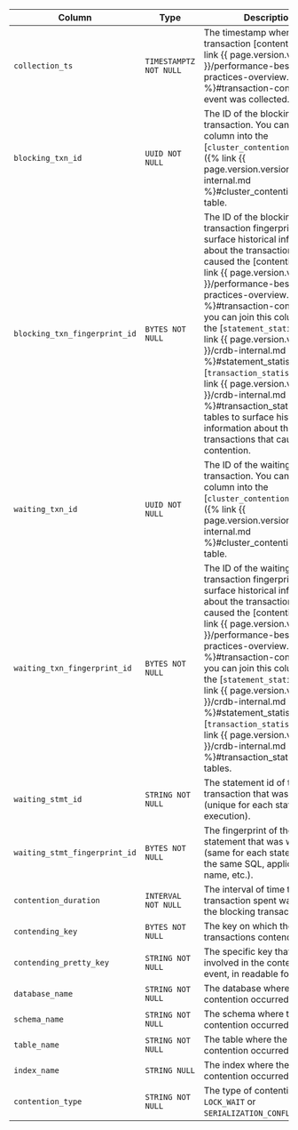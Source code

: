 Column | Type | Description
-------|------|------------
`collection_ts` | `TIMESTAMPTZ NOT NULL` | The timestamp when the transaction [contention]({% link {{ page.version.version }}/performance-best-practices-overview.md %}#transaction-contention) event was collected.
`blocking_txn_id` | `UUID NOT NULL` | The ID of the blocking transaction. You can join this column into the [`cluster_contention_events`]({% link {{ page.version.version }}/crdb-internal.md %}#cluster_contention_events) table.
`blocking_txn_fingerprint_id` | `BYTES NOT NULL`| The ID of the blocking transaction fingerprint. To surface historical information about the transactions that caused the [contention]({% link {{ page.version.version }}/performance-best-practices-overview.md %}#transaction-contention), you can join this column into the [`statement_statistics`]({% link {{ page.version.version }}/crdb-internal.md %}#statement_statistics) and [`transaction_statistics`]({% link {{ page.version.version }}/crdb-internal.md %}#transaction_statistics) tables to surface historical information about the transactions that caused the contention.
`waiting_txn_id` | `UUID NOT NULL` | The ID of the waiting transaction. You can join this column into the [`cluster_contention_events`]({% link {{ page.version.version }}/crdb-internal.md %}#cluster_contention_events) table.
`waiting_txn_fingerprint_id` | `BYTES NOT NULL` | The ID of the waiting transaction fingerprint. To surface historical information about the transactions that caused the [contention]({% link {{ page.version.version }}/performance-best-practices-overview.md %}#transaction-contention), you can join this column into the [`statement_statistics`]({% link {{ page.version.version }}/crdb-internal.md %}#statement_statistics) and [`transaction_statistics`]({% link {{ page.version.version }}/crdb-internal.md %}#transaction_statistics) tables.
`waiting_stmt_id` | `STRING NOT NULL` | The statement id of the transaction that was waiting (unique for each statement execution).
`waiting_stmt_fingerprint_id` | `BYTES NOT NULL` | The fingerprint of the statement that was waiting (same for each statement with the same SQL, application name, etc.).
`contention_duration` | `INTERVAL NOT NULL` | The interval of time the waiting transaction spent waiting for the blocking transaction.
`contending_key` | `BYTES NOT NULL` | The key on which the transactions contended.
`contending_pretty_key` | `STRING NOT NULL` | The specific key that was involved in the contention event, in readable format.
`database_name` | `STRING NOT NULL` | The database where the contention occurred.
`schema_name` | `STRING NOT NULL` | The schema where the contention occurred.
`table_name` | `STRING NOT NULL` | The table where the contention occurred.
`index_name` | `STRING NULL` | The index where the contention occurred.
`contention_type` | `STRING NOT NULL` | The type of contention: `LOCK_WAIT` or `SERIALIZATION_CONFLICT`.